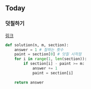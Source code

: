 ## Today 



### 덧칠하기 
[링크](https://school.programmers.co.kr/learn/courses/30/lessons/161989)



```python
def solution(n, m, section):
    answer = 1 # 칠하는 횟수
    paint = section[0] # 덧칠 시작점
    for i in range(1, len(section)):
        if section[i] - paint >= m:
            answer += 1
            paint = section[i]
            
    return answer
```
